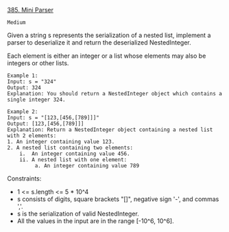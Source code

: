 [385. Mini Parser](https://leetcode.com/problems/mini-parser/description/)

`Medium`

Given a string s represents the serialization of a nested list, implement a parser to deserialize it and return the deserialized NestedInteger.

Each element is either an integer or a list whose elements may also be integers or other lists.

```
Example 1:
Input: s = "324"
Output: 324
Explanation: You should return a NestedInteger object which contains a single integer 324.

Example 2:
Input: s = "[123,[456,[789]]]"
Output: [123,[456,[789]]]
Explanation: Return a NestedInteger object containing a nested list with 2 elements:
1. An integer containing value 123.
2. A nested list containing two elements:
    i.  An integer containing value 456.
    ii. A nested list with one element:
         a. An integer containing value 789
```

Constraints:

- 1 <= s.length <= 5 * 10^4
- s consists of digits, square brackets "[]", negative sign '-', and commas ','.
- s is the serialization of valid NestedInteger.
- All the values in the input are in the range [-10^6, 10^6].